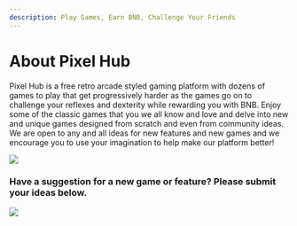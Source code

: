 ```yaml
---
description: Play Games, Earn BNB, Challenge Your Friends
---
```


# About Pixel Hub

Pixel Hub is a free retro arcade styled gaming platform with dozens of games to play that get progressively harder as the games go on to challenge your reflexes and dexterity while rewarding you with BNB. Enjoy some of the classic games that you we all know and love and delve into new and unique games designed from scratch and even from community ideas. We are open to any and all ideas for new features and new games and we encourage you to use your imagination to help make our platform better!

![](../.gitbook/assets/pac\_man.jpg)

### Have a suggestion for a new game or feature? Please submit your ideas below.

![](../.gitbook/assets/image\_2022-06-03\_131333454.png)
